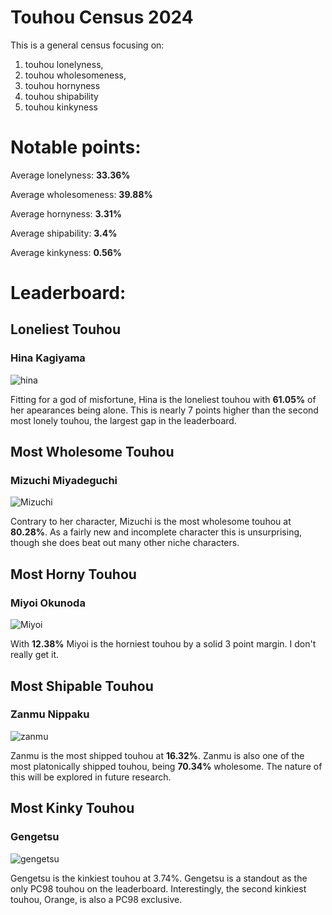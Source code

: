 # Touhou Census 2024
This is a general census focusing on:
1. touhou lonelyness,
2. touhou wholesomeness,
3. touhou hornyness
4. touhou shipability
5. touhou kinkyness

# Notable points:
Average lonelyness: **33.36%**

Average wholesomeness: **39.88%**

Average hornyness: **3.31%**

Average shipability: **3.4%**

Average kinkyness: **0.56%**

# Leaderboard:
## Loneliest Touhou
### Hina Kagiyama
![hina](https://en.touhouwiki.net/images/5/51/Th10Hina.png)

Fitting for a god of misfortune, Hina is the loneliest touhou with **61.05%** of her apearances being alone. This is nearly 7 points higher than the second most lonely touhou, the largest gap in the leaderboard.
## Most Wholesome Touhou
### Mizuchi Miyadeguchi
![Mizuchi](https://en.touhouwiki.net/images/0/00/MizuchiColor.png)

Contrary to her character, Mizuchi is the most wholesome touhou at **80.28%**. As a fairly new and incomplete character this is unsurprising, though she does beat out many other niche characters.
## Most Horny Touhou
### Miyoi Okunoda
![Miyoi](https://en.touhouwiki.net/images/7/77/TLE_-_Miyoi_Okunoda.jpg)

With **12.38%** Miyoi is the horniest touhou by a solid 3 point margin. I don't really get it.
## Most Shipable Touhou
### Zanmu Nippaku
![zanmu](https://en.touhouwiki.net/images/0/0f/Th19Zanmu.png)

Zanmu is the most shipped touhou at **16.32%**. Zanmu is also one of the most platonically shipped touhou, being **70.34%** wholesome. The nature of this will be explored in future research.
## Most Kinky Touhou
### Gengetsu
![gengetsu](https://en.touhouwiki.net/images/9/9c/Th04gengetu.png)

Gengetsu is the kinkiest touhou at 3.74%. Gengetsu is a standout as the only PC98 touhou on the leaderboard. Interestingly, the second kinkiest touhou, Orange, is also a PC98 exclusive.
